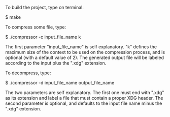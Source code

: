 To build the project, type on terminal:

$ make

To compress some file, type:

$ ./compressor -c input_file_name k

The first parameter "input_file_name" is self explanatory. "k" defines the maximum size of 
the context to be used on the compression process, and is optional (with a default value of 2). 
The generated output file will be labeled according to the input plus the ".xdg" extension.

To decompress, type:

$ ./compressor -d input_file_name output_file_name

The two parameters are self explanatory. The first one must end with ".xdg" as its extension 
and label a file that must contain a proper XDG header. The second parameter is optional, and 
defaults to the input file name minus the ".xdg" extension.
